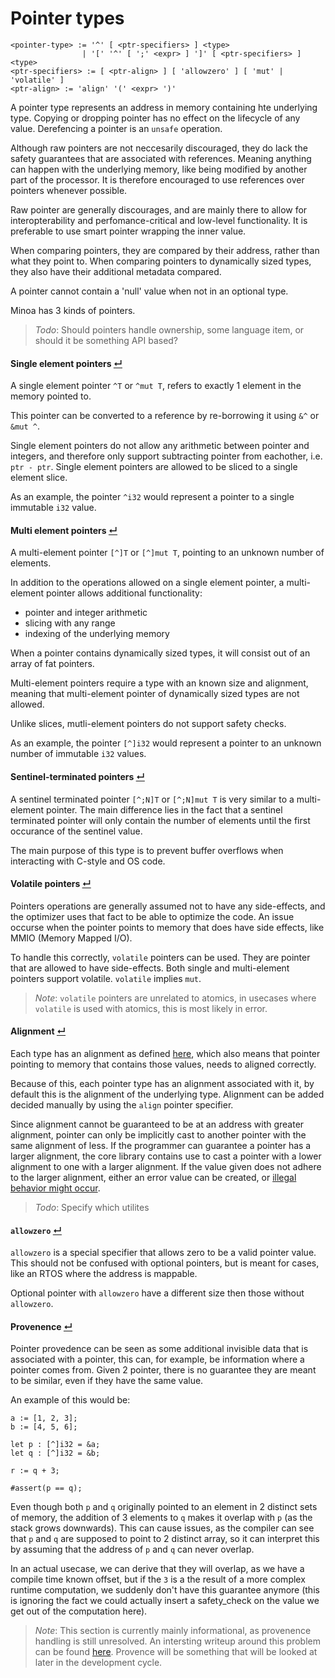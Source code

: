# Pointer types
```
<pointer-type> := '^' [ <ptr-specifiers> ] <type>
                | '[' '^' [ ';' <expr> ] ']' [ <ptr-specifiers> ] <type>
<ptr-specifiers> := [ <ptr-align> ] [ 'allowzero' ] [ 'mut' | 'volatile' ]
<ptr-align> := 'align' '(' <expr> ')'
```

A pointer type represents an address in memory containing hte underlying type.
Copying or dropping pointer has no effect on the lifecycle of any value.
Derefencing a pointer is an `unsafe` operation.

Although raw pointers are not neccesarily discouraged, they do lack the safety guarantees that are associated with references.
Meaning anything can happen with the underlying memory, like being modified by another part of the processor.
It is therefore encouraged to use references over pointers whenever possible.

Raw pointer are generally discourages, and are mainly there to allow for interopterability and perfomance-critical and low-level functionality.
It is preferable to use smart pointer wrapping the inner value.

When comparing pointers, they are compared by their address, rather than what they point to.
When comparing pointers to dynamically sized types, they also have their additional metadata compared.

A pointer cannot contain a 'null' value when not in an optional type.

Minoa has 3 kinds of pointers.

> _Todo_: Should pointers handle ownership, some language item, or should it be something API based?
 
#### Single element pointers [↵](#pointer-types)

A single element pointer `^T` or `^mut T`, refers to exactly 1 element in the memory pointed to.

This pointer can be converted to a reference by re-borrowing it using `&^` or `&mut ^`.

Single element pointers do not allow any arithmetic between pointer and integers, and therefore only support subtracting pointer from eachother, i.e. `ptr - ptr`.
Single element pointers are allowed to be sliced to a single element slice.

As an example, the pointer `^i32` would represent a pointer to a single immutable `i32` value.

#### Multi element pointers [↵](#pointer-types)

A multi-element pointer `[^]T` or `[^]mut T`, pointing to an unknown number of elements.

In addition to the operations allowed on a single element pointer, a multi-element pointer allows additional functionality:
- pointer and integer arithmetic
- slicing with any range
- indexing of the underlying memory

When a pointer contains dynamically sized types, it will consist out of an array of fat pointers.

Multi-element pointers require a type with an known size and alignment, meaning that multi-element pointer of dynamically sized types are not allowed.

Unlike slices, mutli-element pointers do not support safety checks.

As an example, the pointer `[^]i32` would represent a pointer to an unknown number of immutable `i32` values.

#### Sentinel-terminated pointers [↵](#pointer-types)

A sentinel terminated pointer `[^;N]T` or `[^;N]mut T` is very similar to a multi-element pointer.
The main difference lies in the fact that a sentinel terminated pointer will only contain the number of elements until the first occurance of the sentinel value.

The main purpose of this type is to prevent buffer overflows when interacting with C-style and OS code.

#### Volatile pointers [↵](#pointer-types)

Pointers operations are generally assumed not to have any side-effects, and the optimizer uses that fact to be able to optimize the code.
An issue occurse when the pointer points to memory that does have side effects, like MMIO (Memory Mapped I/O).

To handle this correctly, `volatile` pointers can be used. They are pointer that are allowed to have side-effects.
Both single and multi-element pointers support volatile.
`volatile` implies `mut`.

> _Note_: `volatile` pointers are unrelated to atomics, in usecases where `volatile` is used with atomics, this is most likely in error.

#### Alignment [↵](#pointer-types)

Each type has an alignment as defined [here](../type-layout.md#size-and-alignment), which also means that pointer pointing to memory that contains those values, needs to aligned correctly.

Because of this, each pointer type has an alignment associated with it, by default this is the alignment of the underlying type.
Alignment can be added decided manually by using the `align` pointer specifier.


Since alignment cannot be guaranteed to be at an address with greater alignment, pointer can only be implicitly cast to another pointer with the same alignment of less.
If the programmer can guarantee a pointer has a larger alignment, the core library contains use to cast a pointer with a lower alignment to one with a larger alignment.
If the value given does not adhere to the larger alignment, either an error value can be created, or [illegal behavior might occur].

> _Todo_: Specify which utilites

#### `allowzero` [↵](#alignment-)

`allowzero` is a special specifier that allows zero to be a valid pointer value.
This should not be confused with optional pointers, but is meant for cases, like an RTOS where the address is mappable.

Optional pointer with `allowzero` have a different size then those without `allowzero`.

#### Provenence [↵](#pointer-types)

Pointer provedence can be seen as some additional invisible data that is associated with a pointer, this can, for example, be information where a pointer comes from.
Given 2 pointer, there is no guarantee they are meant to be similar, even if they have the same value.

An example of this would be:
```
a := [1, 2, 3];
b := [4, 5, 6];

let p : [^]i32 = &a;
let q : [^]i32 = &b;

r := q + 3;

#assert(p == q);
```
Even though both `p` and `q` originally pointed to an element in 2 distinct sets of memory, the addition of 3 elements to `q` makes it overlap with `p` (as the stack grows downwards).
This can cause issues, as the compiler can see that `p` and `q` are supposed to point to 2 distinct array, so it can interpret this by assuming that the address of `p` and `q` can never overlap.

In an actual usecase, we can derive that they will overlap, as we have a compile time known offset, but if the `3` is a the result of a more complex runtime computation, we suddenly don't have this guarantee anymore (this is ignoring the fact we could actually insert a safety_check on the value we get out of the computation here).

> _Note_: This section is currently mainly informational, as provenence handling is still unresolved. An intersting writeup around this problem can be found [here](https://www.ralfj.de/blog/2022/04/11/provenance-exposed.html). Provence will be something that will be looked at later in the development cycle.



[illegal behavior might occur]: ../../illegal-behavior.md#incorrect-pointer-alignment-